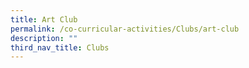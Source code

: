 ```yaml
---
title: Art Club
permalink: /co-curricular-activities/Clubs/art-club
description: ""
third_nav_title: Clubs
---
```

